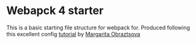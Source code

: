 # Webapck 4 starter
This is a basic starting file structure for webpack for. Produced following this excellent config [tutorial](https://hackernoon.com/a-tale-of-webpack-4-and-how-to-finally-configure-it-in-the-right-way-4e94c8e7e5c1) by [Margarita Obraztsova](https://github.com/marharyta/webpack-boilerplate)

